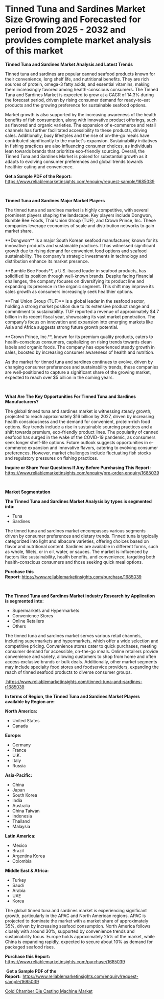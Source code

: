 <p><h1>Tinned Tuna and Sardines Market Size Growing and Forecasted for period from 2025 - 2032 and provides complete market analysis of this market</h1></p><p><strong>Tinned Tuna and Sardines Market Analysis and Latest Trends</strong></p>
<p><p>Tinned tuna and sardines are popular canned seafood products known for their convenience, long shelf life, and nutritional benefits. They are rich sources of protein, omega-3 fatty acids, and essential vitamins, making them increasingly favored among health-conscious consumers. The Tinned Tuna and Sardines Market is expected to grow at a CAGR of 14.3% during the forecast period, driven by rising consumer demand for ready-to-eat products and the growing preference for sustainable seafood options. </p><p>Market growth is also supported by the increasing awareness of the health benefits of fish consumption, along with innovative product offerings, such as flavored and organic varieties. The expansion of e-commerce and retail channels has further facilitated accessibility to these products, driving sales. Additionally, busy lifestyles and the rise of on-the-go meals have contributed significantly to the market's expansion. Sustainability initiatives in fishing practices are also influencing consumer choices, as individuals lean towards brands that prioritize eco-friendly sourcing. Overall, the Tinned Tuna and Sardines Market is poised for substantial growth as it adapts to evolving consumer preferences and global trends towards healthier eating and convenience.</p></p>
<p><strong>Get a Sample PDF of the Report:&nbsp;</strong> <a href="https://www.reliablemarketinsights.com/enquiry/request-sample/1685039?utm_campaign=3044&utm_medium=2&utm_source=Github&utm_content=ia&utm_term=26032025&utm_id=tinned-tuna-and-sardines">https://www.reliablemarketinsights.com/enquiry/request-sample/1685039</a></p>
<p>&nbsp;</p>
<p><strong>Tinned Tuna and Sardines Major Market Players</strong></p>
<p><p>The tinned tuna and sardines market is highly competitive, with several prominent players shaping the landscape. Key players include Dongwon, Bumble Bee Foods, Thai Union Group (TUF), and Crown Prince, Inc. These companies leverage economies of scale and distribution networks to gain market share.</p><p>**Dongwon** is a major South Korean seafood manufacturer, known for its innovative products and sustainable practices. It has witnessed significant growth due to rising demand for convenient food options and seafood sustainability. The company's strategic investments in technology and distribution enhance its market presence. </p><p>**Bumble Bee Foods**, a U.S.-based leader in seafood products, has solidified its position through well-known brands. Despite facing financial challenges, the company focuses on diversifying its product line and expanding its presence in the organic segment. This shift may improve its sales growth as consumers increasingly seek healthier options.</p><p>**Thai Union Group (TUF)** is a global leader in the seafood sector, holding a strong market position due to its extensive product range and commitment to sustainability. TUF reported a revenue of approximately $4.7 billion in its recent fiscal year, showcasing its vast market penetration. The company’s focus on innovation and expansion into emerging markets like Asia and Africa suggests strong future growth potential.</p><p>**Crown Prince, Inc.**, known for its premium quality products, caters to health-conscious consumers, capitalizing on rising trends towards clean labels and organic foods. The company has experienced steady growth in sales, boosted by increasing consumer awareness of health and nutrition.</p><p>As the market for tinned tuna and sardines continues to evolve, driven by changing consumer preferences and sustainability trends, these companies are well-positioned to capture a significant share of the growing market, expected to reach over $5 billion in the coming years.</p></p>
<p>&nbsp;</p>
<p><strong>What Are The Key Opportunities For Tinned Tuna and Sardines Manufacturers?</strong></p>
<p><p>The global tinned tuna and sardines market is witnessing steady growth, projected to reach approximately $16 billion by 2027, driven by increasing health consciousness and the demand for convenient, protein-rich food options. Key trends include a rise in sustainable sourcing practices and a shift towards premium, eco-friendly product lines. The popularity of canned seafood has surged in the wake of the COVID-19 pandemic, as consumers seek longer shelf-life options. Future outlook suggests opportunities in e-commerce expansion and innovative flavors, catering to evolving consumer preferences. However, market challenges include fluctuating fish stocks and regulatory pressures on fishing practices.</p></p>
<p><strong>Inquire or Share Your Questions If Any Before Purchasing This Report:</strong> <a href="https://www.reliablemarketinsights.com/enquiry/pre-order-enquiry/1685039?utm_campaign=3044&utm_medium=2&utm_source=Github&utm_content=ia&utm_term=26032025&utm_id=tinned-tuna-and-sardines">https://www.reliablemarketinsights.com/enquiry/pre-order-enquiry/1685039</a></p>
<p>&nbsp;</p>
<p><strong>Market Segmentation</strong></p>
<p><strong>The Tinned Tuna and Sardines Market Analysis by types is segmented into:</strong></p>
<p><ul><li>Tuna</li><li>Sardines</li></ul></p>
<p><p>The tinned tuna and sardines market encompasses various segments driven by consumer preferences and dietary trends. Tinned tuna is typically categorized into light and albacore varieties, offering choices based on flavor and nutritional content. Sardines are available in different forms, such as whole, fillets, or in oil, water, or sauces. The market is influenced by factors like sustainability, health benefits, and convenience, targeting both health-conscious consumers and those seeking quick meal options.</p></p>
<p><strong>Purchase this Report:&nbsp;</strong><a href="https://www.reliablemarketinsights.com/purchase/1685039?utm_campaign=3044&utm_medium=2&utm_source=Github&utm_content=ia&utm_term=26032025&utm_id=tinned-tuna-and-sardines">https://www.reliablemarketinsights.com/purchase/1685039</a></p>
<p>&nbsp;</p>
<p><strong>The Tinned Tuna and Sardines Market Industry Research by Application is segmented into:</strong></p>
<p><ul><li>Supermarkets and Hypermarkets</li><li>Convenience Stores</li><li>Online Retailers</li><li>Others</li></ul></p>
<p><p>The tinned tuna and sardines market serves various retail channels, including supermarkets and hypermarkets, which offer a wide selection and competitive pricing. Convenience stores cater to quick purchases, meeting consumer demand for accessible, on-the-go meals. Online retailers provide convenience and variety, allowing customers to shop from home and often access exclusive brands or bulk deals. Additionally, other market segments may include specialty food stores and foodservice providers, expanding the reach of tinned seafood products to diverse consumer groups.</p></p>
<p><a href="https://www.reliablemarketinsights.com/tinned-tuna-and-sardines-r1685039?utm_campaign=3044&utm_medium=2&utm_source=Github&utm_content=ia&utm_term=26032025&utm_id=tinned-tuna-and-sardines">&nbsp;https://www.reliablemarketinsights.com/tinned-tuna-and-sardines-r1685039</a></p>
<p><strong>In terms of Region, the Tinned Tuna and Sardines Market Players available by Region are:</strong></p>
<p>
    <p> <strong> North America: </strong>
        <ul>
            <li>United States</li>
            <li>Canada</li>
        </ul>
        </p> 
    <p> <strong> Europe: </strong>
        <ul>
            <li>Germany</li>
            <li>France</li>
            <li>U.K.</li>
            <li>Italy</li>
            <li>Russia</li>
        </ul>
        </p> 
    <p> <strong> Asia-Pacific: </strong>
        <ul>
            <li>China</li>
            <li>Japan</li>
            <li>South Korea</li>
            <li>India</li>
            <li>Australia</li>
            <li>China Taiwan</li>
            <li>Indonesia</li>
            <li>Thailand</li>
            <li>Malaysia</li>
        </ul>
        </p> 
    <p> <strong> Latin America: </strong>
        <ul>
            <li>Mexico</li>
            <li>Brazil</li>
            <li>Argentina Korea</li>
            <li>Colombia</li>
        </ul>
        </p> 
    <p> <strong> Middle East & Africa: </strong>
        <ul>
            <li>Turkey</li>
            <li>Saudi</li>
            <li>Arabia</li>
            <li>UAE</li>
            <li>Korea</li>
        </ul>
    </p>
    </p>
<p><p>The global tinned tuna and sardines market is experiencing significant growth, particularly in the APAC and North American regions. APAC is projected to dominate the market with a market share of approximately 35%, driven by increasing seafood consumption. North America follows closely with around 30%, supported by convenience trends and sustainability focus. Europe holds approximately 25% of the market, while China is expanding rapidly, expected to secure about 10% as demand for packaged seafood rises.</p></p>
<p><strong>Purchase this Report: </strong><a href="https://www.reliablemarketinsights.com/purchase/1685039?utm_campaign=3044&utm_medium=2&utm_source=Github&utm_content=ia&utm_term=26032025&utm_id=tinned-tuna-and-sardines">https://www.reliablemarketinsights.com/purchase/1685039</a></p>
<p>&nbsp;<strong>Get a Sample PDF of the Report:&nbsp;&nbsp;</strong><a href="https://www.reliablemarketinsights.com/enquiry/request-sample/1685039?utm_campaign=3044&utm_medium=2&utm_source=Github&utm_content=ia&utm_term=26032025&utm_id=tinned-tuna-and-sardines">https://www.reliablemarketinsights.com/enquiry/request-sample/1685039</a></p>
<p><strong></strong></p>
<p><p><a href="https://github.com/kaqiewan/Market-Research-Report-List-1/blob/main/cold-chamber-die-casting-machine-market.md?utm_campaign=3044&utm_medium=2&utm_source=Github&utm_content=ia&utm_term=26032025&utm_id=tinned-tuna-and-sardines">Cold Chamber Die Casting Machine Market</a></p></p>